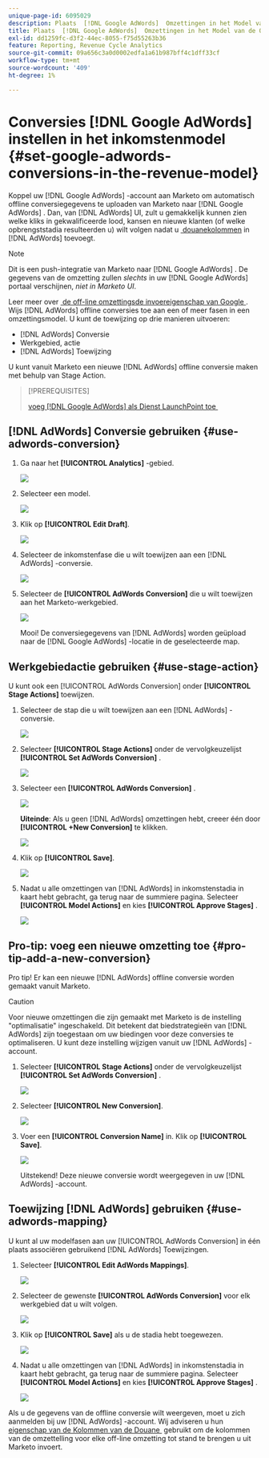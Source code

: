 ```yaml
---
unique-page-id: 6095029
description: Plaats  [!DNL Google AdWords]  Omzettingen in het Model van de Opbrengst - de Documentatie van Marketo - de Documentatie van het Product
title: Plaats  [!DNL Google AdWords]  Omzettingen in het Model van de Ontvangsten
exl-id: dd1259fc-d3f2-44ec-8055-f75d55263b36
feature: Reporting, Revenue Cycle Analytics
source-git-commit: 09a656c3a0d0002edfa1a61b987bff4c1dff33cf
workflow-type: tm+mt
source-wordcount: '409'
ht-degree: 1%

---
```


# Conversies [!DNL Google AdWords] instellen in het inkomstenmodel {#set-google-adwords-conversions-in-the-revenue-model}

Koppel uw [!DNL Google AdWords] -account aan Marketo om automatisch offline conversiegegevens te uploaden van Marketo naar [!DNL Google AdWords] . Dan, van [!DNL AdWords] UI, zult u gemakkelijk kunnen zien welke kliks in gekwalificeerde lood, kansen en nieuwe klanten (of welke opbrengststadia resulteerden u) wilt volgen nadat u [&#x200B; douanekolommen &#x200B;](https://support.google.com/adwords/answer/3073556) in [!DNL AdWords] toevoegt.

>[!NOTE]
>
>Dit is een push-integratie van Marketo naar [!DNL Google AdWords] . De gegevens van de omzetting zullen _slechts_ in uw [!DNL Google AdWords] portaal verschijnen, _niet in Marketo UI_.

Leer meer over [&#x200B; de off-line omzettingsde invoereigenschap van Google &#x200B;](https://support.google.com/adwords/answer/2998031?hl=en). Wijs [!DNL AdWords] offline conversies toe aan een of meer fasen in een omzettingsmodel. U kunt de toewijzing op drie manieren uitvoeren:

* [!DNL AdWords] Conversie
* Werkgebied, actie
* [!DNL AdWords] Toewijzing

U kunt vanuit Marketo een nieuwe [!DNL AdWords] offline conversie maken met behulp van Stage Action.

>[!PREREQUISITES]
>
>[&#x200B; voeg  [!DNL Google AdWords]  als Dienst LaunchPoint toe &#x200B;](/help/marketo/product-docs/administration/additional-integrations/add-google-adwords-as-a-launchpoint-service.md)

## [!DNL AdWords] Conversie gebruiken {#use-adwords-conversion}

1. Ga naar het **[!UICONTROL Analytics]** -gebied.

   ![](assets/image2015-2-23-18-3a9-3a34.png)

1. Selecteer een model.

   ![](assets/image2015-2-23-18-3a3-3a12.png)

1. Klik op **[!UICONTROL Edit Draft]**.

   ![](assets/image2015-3-10-15-3a3-3a20.png)

1. Selecteer de inkomstenfase die u wilt toewijzen aan een [!DNL AdWords] -conversie.

   ![](assets/image2015-2-26-16-3a40-3a2.png)

1. Selecteer de **[!UICONTROL AdWords Conversion]** die u wilt toewijzen aan het Marketo-werkgebied.

   ![](assets/image2015-2-26-16-3a46-3a15.png)

   Mooi! De conversiegegevens van [!DNL AdWords] worden geüpload naar de [!DNL Google AdWords] -locatie in de geselecteerde map.

## Werkgebiedactie gebruiken {#use-stage-action}

U kunt ook een [!UICONTROL AdWords Conversion] onder **[!UICONTROL Stage Actions]** toewijzen.

1. Selecteer de stap die u wilt toewijzen aan een [!DNL AdWords] -conversie.

   ![](assets/image2015-2-26-16-3a40-3a2.png)

1. Selecteer **[!UICONTROL Stage Actions]** onder de vervolgkeuzelijst **[!UICONTROL Set AdWords Conversion]** .

   ![](assets/image2015-2-26-16-3a52-3a24.png)

1. Selecteer een **[!UICONTROL AdWords Conversion]** .

   ![](assets/image2015-2-26-16-3a54-3a47.png)

   **Uiteinde**: Als u geen [!DNL AdWords] omzettingen hebt, creeer één door **[!UICONTROL +New Conversion]** te klikken.

   ![](assets/image2015-2-26-21-3a22-3a10.png)

1. Klik op **[!UICONTROL Save]**.

   ![](assets/image2015-2-26-16-3a56-3a2.png)

1. Nadat u alle omzettingen van [!DNL AdWords] in inkomstenstadia in kaart hebt gebracht, ga terug naar de summiere pagina. Selecteer **[!UICONTROL Model Actions]** en kies **[!UICONTROL Approve Stages]** .

   ![](assets/image2015-2-27-12-3a20-3a20.png)

## Pro-tip: voeg een nieuwe omzetting toe {#pro-tip-add-a-new-conversion}

Pro tip! Er kan een nieuwe [!DNL AdWords] offline conversie worden gemaakt vanuit Marketo.

>[!CAUTION]
>
>Voor nieuwe omzettingen die zijn gemaakt met Marketo is de instelling &quot;optimalisatie&quot; ingeschakeld. Dit betekent dat biedstrategieën van [!DNL AdWords] zijn toegestaan om uw biedingen voor deze conversies te optimaliseren. U kunt deze instelling wijzigen vanuit uw [!DNL AdWords] -account.

1. Selecteer **[!UICONTROL Stage Actions]** onder de vervolgkeuzelijst **[!UICONTROL Set AdWords Conversion]** .

   ![](assets/image2015-2-26-16-3a52-3a24.png)

1. Selecteer **[!UICONTROL New Conversion]**.

   ![](assets/image2015-2-26-21-3a22-3a10.png)

1. Voer een **[!UICONTROL Conversion Name]** in. Klik op **[!UICONTROL Save]**.

   ![](assets/image2015-2-26-21-3a24-3a7.png)

   Uitstekend! Deze nieuwe conversie wordt weergegeven in uw [!DNL AdWords] -account.

## Toewijzing [!DNL AdWords] gebruiken {#use-adwords-mapping}

U kunt al uw modelfasen aan uw [!UICONTROL AdWords Conversion] in één plaats associëren gebruikend [!DNL AdWords] Toewijzingen.

1. Selecteer **[!UICONTROL Edit AdWords Mappings]**.

   ![](assets/image2015-2-26-17-3a3-3a29.png)

1. Selecteer de gewenste **[!UICONTROL AdWords Conversion]** voor elk werkgebied dat u wilt volgen.

   ![](assets/image2015-2-26-17-3a6-3a15.png)

1. Klik op **[!UICONTROL Save]** als u de stadia hebt toegewezen.

   ![](assets/image2015-2-26-17-3a7-3a48.png)

1. Nadat u alle omzettingen van [!DNL AdWords] in inkomstenstadia in kaart hebt gebracht, ga terug naar de summiere pagina. Selecteer **[!UICONTROL Model Actions]** en kies **[!UICONTROL Approve Stages]** .

   ![](assets/image2015-2-27-12-3a20-3a20.png)

Als u de gegevens van de offline conversie wilt weergeven, moet u zich aanmelden bij uw [!DNL AdWords] -account. Wij adviseren u hun [&#x200B; eigenschap van de Kolommen van de Douane &#x200B;](https://support.google.com/adwords/answer/3073556) gebruikt om de kolommen van de omzettelling voor elke off-line omzetting tot stand te brengen u uit Marketo invoert.
